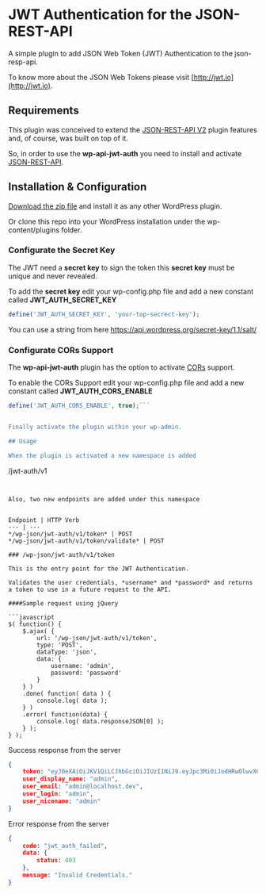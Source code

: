 # JWT Authentication for the JSON-REST-API

A simple plugin to add JSON Web Token (JWT) Authentication to the json-resp-api.

To know more about the JSON Web Tokens please visit [http://jwt.io](http://jwt.io).

## Requirements

This plugin was conceived to extend the [JSON-REST-API V2](https://github.com/WP-API/WP-API) plugin features and, of course, was built on top of it.

So, in order to use the **wp-api-jwt-auth** you need to install and activate [JSON-REST-API](https://github.com/WP-API/WP-API).



## Installation & Configuration

[Download the zip file](https://github.com/Tmeister/wp-api-jwt-auth/archive/master.zip) and install it as any other WordPress plugin.

Or clone this repo into your WordPress installation under the wp-content/plugins folder.

### Configurate the Secret Key

The JWT need a **secret key** to sign the token this **secret key** must be unique and never revealed.

To add the **secret key** edit your wp-config.php file and add a new constant called **JWT_AUTH_SECRET_KEY**


```php
define('JWT_AUTH_SECRET_KEY', 'your-top-secrect-key');
```

You can use a string from here https://api.wordpress.org/secret-key/1.1/salt/

### Configurate CORs Support

The **wp-api-jwt-auth** plugin has the option to activate [CORs](https://en.wikipedia.org/wiki/Cross-origin_resource_sharing) support.

To enable the CORs Support edit your wp-config.php file and add a new constant called **JWT_AUTH_CORS_ENABLE**


```php
define('JWT_AUTH_CORS_ENABLE', true);```


Finally activate the plugin within your wp-admin.

## Usage

When the plugin is activated a new namespace is added


```
/jwt-auth/v1
```


Also, two new endpoints are added under this namespace


Endpoint | HTTP Verb
--- | ---
*/wp-json/jwt-auth/v1/token* | POST
*/wp-json/jwt-auth/v1/token/validate* | POST

### /wp-json/jwt-auth/v1/token

This is the entry point for the JWT Authentication.

Validates the user credentials, *username* and *password* and returns a token to use in a future request to the API.

####Sample request using jQuery

```javascript
$( function() {
    $.ajax( {
        url: '/wp-json/jwt-auth/v1/token',
        type: 'POST',
        dataType: 'json',
        data: {
            username: 'admin',
            password: 'password'
        }
    } )
    .done( function( data ) {
        console.log( data );
    } )
    .error( function(data) {
        console.log( data.responseJSON[0] );
    } );
} );

```

Success response from the server

```json
{
    token: "eyJ0eXAiOiJKV1QiLCJhbGciOiJIUzI1NiJ9.eyJpc3MiOiJodHRwOlwvXC9qd3QuZGV2IiwiaWF0IjoxNDM4NTcxMDUwLCJuYmYiOjE0Mzg1NzEwNTAsImV4cCI6MTQzOTE3NTg1MCwiZGF0YSI6eyJ1c2VyIjp7ImlkIjoiMSJ9fX0.YNe6AyWW4B7ZwfFE5wJ0O6qQ8QFcYizimDmBy6hCH_8",
    user_display_name: "admin",
    user_email: "admin@localhost.dev",
    user_login: "admin",
    user_nicename: "admin"
}
```

Error response from the server

```json
{
    code: "jwt_auth_failed",
    data: {
        status: 403
    },
    message: "Invalid Credentials."
}
```

